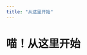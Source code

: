 ```yaml
---
title: "从这里开始"
---
```


# 喵！从这里开始

<!-- ICON来源：https://iconify.design/ -->
<Links
  :items="[
    {
      icon: { icon: 'material-symbols:counter-1-rounded', color: '#1769AA' },
      size: 48,
      name: 'Miaocraft',
      desc: '喵！这是有关 我的世界 创建的部分！',
      link: './Minecraft'
    }
  ]"
/>
<Links
  :items="[
    {
      icon: { icon: 'material-symbols:counter-2-rounded', color: '#1769AA' },
      size: 48,
      name: 'OxygenNI',
      desc: '喵！这是有关 缺氧 的部分！',
      link: './OxygenNI'
    }
  ]"
/>
